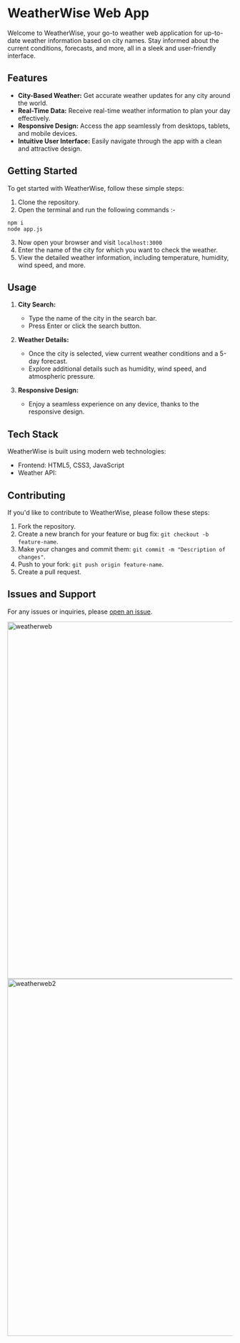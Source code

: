 # WeatherWise Web App

Welcome to WeatherWise, your go-to weather web application for up-to-date weather information based on city names. Stay informed about the current conditions, forecasts, and more, all in a sleek and user-friendly interface.

## Features

- **City-Based Weather:** Get accurate weather updates for any city around the world.
- **Real-Time Data:** Receive real-time weather information to plan your day effectively.
- **Responsive Design:** Access the app seamlessly from desktops, tablets, and mobile devices.
- **Intuitive User Interface:** Easily navigate through the app with a clean and attractive design.

## Getting Started

To get started with WeatherWise, follow these simple steps:

1. Clone the repository.
2. Open the terminal and run the following commands :- 
   
```
npm i
node app.js
```
3. Now open your browser and visit `localhost:3000`
4. Enter the name of the city for which you want to check the weather.
5. View the detailed weather information, including temperature, humidity, wind speed, and more.


## Usage

1. **City Search:**
   - Type the name of the city in the search bar.
   - Press Enter or click the search button.

2. **Weather Details:**
   - Once the city is selected, view current weather conditions and a 5-day forecast.
   - Explore additional details such as humidity, wind speed, and atmospheric pressure.

3. **Responsive Design:**
   - Enjoy a seamless experience on any device, thanks to the responsive design.

## Tech Stack

WeatherWise is built using modern web technologies:

- Frontend: HTML5, CSS3, JavaScript
- Weather API: 

## Contributing

If you'd like to contribute to WeatherWise, please follow these steps:

1. Fork the repository.
2. Create a new branch for your feature or bug fix: `git checkout -b feature-name`.
3. Make your changes and commit them: `git commit -m "Description of changes"`.
4. Push to your fork: `git push origin feature-name`.
5. Create a pull request.

## Issues and Support

For any issues or inquiries, please [open an issue](https://github.com/Sarita-021/WeatherWeb/issues).

<img width="800" alt="weatherweb" src="https://github.com/Sarita-021/WeatherWeb/assets/121181405/845b6801-7350-4cb3-9f83-9e80b10f316f">


<img width="800" alt="weatherweb2" src="https://github.com/Sarita-021/WeatherWeb/assets/121181405/c6934e59-61c4-42b3-a6b9-87e55e5ef37c">

